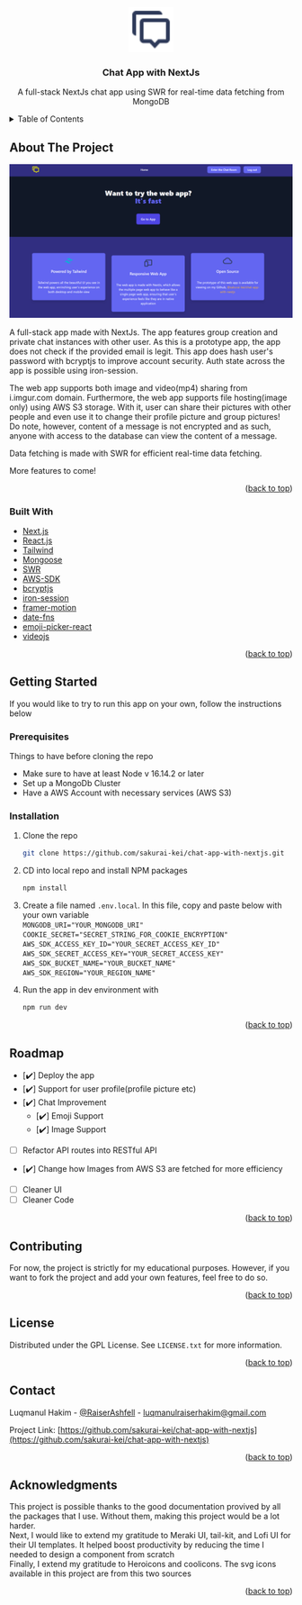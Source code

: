 <div id="top"></div>
<!--
*** Thanks for checking out the Best-README-Template. If you have a suggestion
*** that would make this better, please fork the repo and create a pull request
*** or simply open an issue with the tag "enhancement".
*** Don't forget to give the project a star!
*** Thanks again! Now go create something AMAZING! :D
-->

<!-- PROJECT SHIELDS -->
<!--
*** I'm using markdown "reference style" links for readability.
*** Reference links are enclosed in brackets [ ] instead of parentheses ( ).
*** See the bottom of this document for the declaration of the reference variables
*** for contributors-url, forks-url, etc. This is an optional, concise syntax you may use.
*** https://www.markdownguide.org/basic-syntax/#reference-style-links
-->
<!-- [![Contributors][contributors-shield]][contributors-url]
[![Forks][forks-shield]][forks-url]
[![Stargazers][stars-shield]][stars-url]
[![Issues][issues-shield]][issues-url]
[![MIT License][license-shield]][license-url]
[![LinkedIn][linkedin-shield]][linkedin-url] -->

<!-- PROJECT LOGO -->
<br />
<div align="center">
  <a href="https://github.com/sakurai-kei/chat-app-with-nextjs">
    <img src="public/chat_alt.svg" alt="Readme Logo" width="80" height="80">
  </a>

<h3 align="center">Chat App with NextJs</h3>

  <p align="center">
    A full-stack NextJs chat app using SWR for real-time data fetching from MongoDB
    <br />
    <!-- <a href="https://github.com/github_username/repo_name"><strong>Explore the docs »</strong></a>
    <br />
    <br />
    <a href="https://github.com/github_username/repo_name">View Demo</a>
    ·
    <a href="https://github.com/github_username/repo_name/issues">Report Bug</a>
    ·
    <a href="https://github.com/github_username/repo_name/issues">Request Feature</a> -->
  </p>
</div>

<!-- TABLE OF CONTENTS -->
<details>
  <summary>Table of Contents</summary>
  <ol>
    <li>
      <a href="#about-the-project">About The Project</a>
      <ul>
        <li><a href="#built-with">Built With</a></li>
      </ul>
    </li>
    <li>
      <a href="#getting-started">Getting Started</a>
      <ul>
        <li><a href="#prerequisites">Prerequisites</a></li>
        <li><a href="#installation">Installation</a></li>
      </ul>
    </li>
    <li><a href="#roadmap">Roadmap</a></li>
    <li><a href="#contributing">Contributing</a></li>
    <li><a href="#license">License</a></li>
    <li><a href="#contact">Contact</a></li>
    <li><a href="#acknowledgments">Acknowledgments</a></li>
  </ol>
</details>

<!-- ABOUT THE PROJECT -->

## About The Project

[![The Home Page][product-screenshot]](https://github.com/Sakurai-Kei/chat-app-with-nextjs/blob/main/public/web-example.png)

A full-stack app made with NextJs. The app features group creation and private chat instances with other user. As this is a prototype app, the app does not check if
the provided email is legit. This app does hash user's password with bcryptjs to improve account security. Auth state across the app is possible using iron-session.

The web app supports both image and video(mp4) sharing from i.imgur.com domain. Furthermore, the web app supports file hosting(image only) using AWS S3 storage. With it, user can share their pictures with other people and even use it to change their profile picture and group pictures! Do note, however, content of a message is not encrypted and as such, anyone with access to the database
can view the content of a message.

Data fetching is made with SWR for efficient real-time data fetching.

More features to come!

<p align="right">(<a href="#top">back to top</a>)</p>

### Built With

- [Next.js](https://nextjs.org/)
- [React.js](https://reactjs.org/)
- [Tailwind](https://tailwindcss.com/)
- [Mongoose](https://mongoosejs.com/)
- [SWR](https://swr.vercel.app/)
- [AWS-SDK](https://github.com/aws/aws-sdk-js-v3)
- [bcryptjs](https://github.com/dcodeIO/bcrypt.js)
- [iron-session](https://github.com/vvo/iron-session)
- [framer-motion](https://www.framer.com/motion/)
- [date-fns](https://date-fns.org/)
- [emoji-picker-react](https://github.com/ealush/emoji-picker-react)
- [videojs](https://videojs.com/)

<p align="right">(<a href="#top">back to top</a>)</p>

<!-- GETTING STARTED -->

## Getting Started

If you would like to try to run this app on your own, follow the instructions below

### Prerequisites

Things to have before cloning the repo

- Make sure to have at least Node v 16.14.2 or later
- Set up a MongoDb Cluster
- Have a AWS Account with necessary services (AWS S3)

### Installation

1. Clone the repo
   ```sh
   git clone https://github.com/sakurai-kei/chat-app-with-nextjs.git
   ```
2. CD into local repo and install NPM packages
   ```sh
   npm install
   ```
3. Create a file named `.env.local`. In this file, copy and paste below with your own variable\
   `MONGODB_URI="YOUR_MONGODB_URI" `\
   `COOKIE_SECRET="SECRET_STRING_FOR_COOKIE_ENCRYPTION" `\
   `AWS_SDK_ACCESS_KEY_ID="YOUR_SECRET_ACCESS_KEY_ID" `\
   `AWS_SDK_SECRET_ACCESS_KEY="YOUR_SECRET_ACCESS_KEY" `\
   `AWS_SDK_BUCKET_NAME="YOUR_BUCKET_NAME" `\
   `AWS_SDK_REGION="YOUR_REGION_NAME" `

4. Run the app in dev environment with
   ```sh
   npm run dev
   ```

<p align="right">(<a href="#top">back to top</a>)</p>

<!-- ROADMAP -->

## Roadmap

- [✔️] Deploy the app
- [✔️] Support for user profile(profile picture etc)
- [✔️] Chat Improvement
  - [✔️] Emoji Support
  - [✔️] Image Support
- [ ] Refactor API routes into RESTful API
- [✔️] Change how Images from AWS S3 are fetched for more efficiency
- [ ] Cleaner UI
- [ ] Cleaner Code

<p align="right">(<a href="#top">back to top</a>)</p>

<!-- CONTRIBUTING -->

## Contributing

For now, the project is strictly for my educational purposes. However, if you want to fork the project and add your own features, feel free to do so.

<p align="right">(<a href="#top">back to top</a>)</p>

<!-- LICENSE -->

## License

Distributed under the GPL License. See `LICENSE.txt` for more information.

<p align="right">(<a href="#top">back to top</a>)</p>

<!-- CONTACT -->

## Contact

Luqmanul Hakim - [@RaiserAshfell](https://twitter.com/RaiserAshfell) - luqmanulraiserhakim@gmail.com

Project Link: [https://github.com/sakurai-kei/chat-app-with-nextjs](https://github.com/sakurai-kei/chat-app-with-nextjs)

<p align="right">(<a href="#top">back to top</a>)</p>

<!-- ACKNOWLEDGMENTS -->

## Acknowledgments

This project is possible thanks to the good documentation provived by all the packages that I use. Without them, making this project would be a lot harder.\
Next, I would like to extend my gratitude to Meraki UI, tail-kit, and Lofi UI for their UI templates. It helped boost productivity by reducing the time I needed to design a component from scratch\
Finally, I extend my gratitude to Heroicons and coolicons. The svg icons available in this project are from this two sources

<!-- * []()
* []()
* []() -->

<p align="right">(<a href="#top">back to top</a>)</p>

<!-- MARKDOWN LINKS & IMAGES -->
<!-- https://www.markdownguide.org/basic-syntax/#reference-style-links -->

[contributors-shield]: https://img.shields.io/github/contributors/github_username/repo_name.svg?style=for-the-badge
[contributors-url]: https://github.com/github_username/repo_name/graphs/contributors
[forks-shield]: https://img.shields.io/github/forks/github_username/repo_name.svg?style=for-the-badge
[forks-url]: https://github.com/github_username/repo_name/network/members
[stars-shield]: https://img.shields.io/github/stars/github_username/repo_name.svg?style=for-the-badge
[stars-url]: https://github.com/github_username/repo_name/stargazers
[issues-shield]: https://img.shields.io/github/issues/github_username/repo_name.svg?style=for-the-badge
[issues-url]: https://github.com/github_username/repo_name/issues
[license-shield]: https://img.shields.io/github/license/github_username/repo_name.svg?style=for-the-badge
[license-url]: https://github.com/github_username/repo_name/blob/master/LICENSE.txt
[linkedin-shield]: https://img.shields.io/badge/-LinkedIn-black.svg?style=for-the-badge&logo=linkedin&colorB=555
[linkedin-url]: https://linkedin.com/in/linkedin_username
[product-screenshot]: https://raw.githubusercontent.com/Sakurai-Kei/chat-app-with-nextjs/main/public/web-example.png
